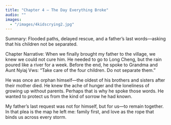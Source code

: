 ```yaml
---
title: "Chapter 4 — The Day Everything Broke"
audio: ""
images:
  - "/images/4kidscrying2.jpg"
---
```


Summary: Flooded paths, delayed rescue, and a father’s last words—asking that his children not be separated.

Chapter Narrative: When we finally brought my father to the village, we knew we could not cure him. He needed to go to Long Cheng, but the rain poured like a river for a week. Before the end, he spoke to Grandma and Aunt Nyiaj Vws: “Take care of the four children. Do not separate them.”

He was once an orphan himself—the oldest of his brothers and sisters after their mother died. He knew the ache of hunger and the loneliness of growing up without parents. Perhaps that is why he spoke those words. He wanted to protect us from the kind of sorrow he had known.

My father’s last request was not for himself, but for us—to remain together. In that plea is the map he left me: family first, and love as the rope that binds us across every storm.